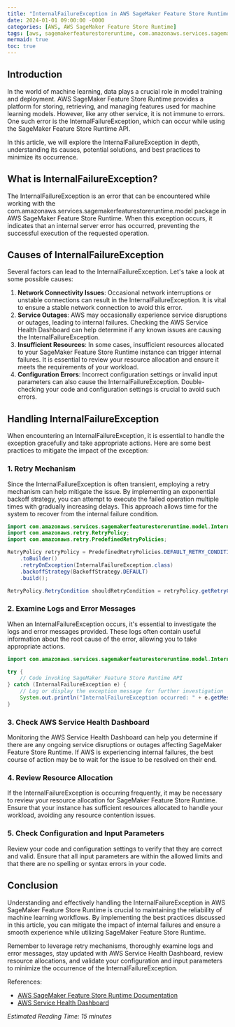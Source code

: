 ```yaml
---
title: "InternalFailureException in AWS SageMaker Feature Store Runtime"
date: 2024-01-01 09:00:00 -0000
categories: [AWS, AWS SageMaker Feature Store Runtime]
tags: [aws, sagemakerfeaturestoreruntime, com.amazonaws.services.sagemakerfeaturestoreruntime.model]
mermaid: true
toc: true
---
```



## Introduction
In the world of machine learning, data plays a crucial role in model training and deployment. AWS SageMaker Feature Store Runtime provides a platform for storing, retrieving, and managing features used for machine learning models. However, like any other service, it is not immune to errors. One such error is the InternalFailureException, which can occur while using the SageMaker Feature Store Runtime API.

In this article, we will explore the InternalFailureException in depth, understanding its causes, potential solutions, and best practices to minimize its occurrence.

## What is InternalFailureException?
The InternalFailureException is an error that can be encountered while working with the com.amazonaws.services.sagemakerfeaturestoreruntime.model package in AWS SageMaker Feature Store Runtime. When this exception occurs, it indicates that an internal server error has occurred, preventing the successful execution of the requested operation.

## Causes of InternalFailureException
Several factors can lead to the InternalFailureException. Let's take a look at some possible causes:

1. **Network Connectivity Issues**: Occasional network interruptions or unstable connections can result in the InternalFailureException. It is vital to ensure a stable network connection to avoid this error.
2. **Service Outages**: AWS may occasionally experience service disruptions or outages, leading to internal failures. Checking the AWS Service Health Dashboard can help determine if any known issues are causing the InternalFailureException.
3. **Insufficient Resources**: In some cases, insufficient resources allocated to your SageMaker Feature Store Runtime instance can trigger internal failures. It is essential to review your resource allocation and ensure it meets the requirements of your workload.
4. **Configuration Errors**: Incorrect configuration settings or invalid input parameters can also cause the InternalFailureException. Double-checking your code and configuration settings is crucial to avoid such errors.

## Handling InternalFailureException
When encountering an InternalFailureException, it is essential to handle the exception gracefully and take appropriate actions. Here are some best practices to mitigate the impact of the exception:

### 1. Retry Mechanism
Since the InternalFailureException is often transient, employing a retry mechanism can help mitigate the issue. By implementing an exponential backoff strategy, you can attempt to execute the failed operation multiple times with gradually increasing delays. This approach allows time for the system to recover from the internal failure condition.

```java
import com.amazonaws.services.sagemakerfeaturestoreruntime.model.InternalFailureException;
import com.amazonaws.retry.RetryPolicy;
import com.amazonaws.retry.PredefinedRetryPolicies;

RetryPolicy retryPolicy = PredefinedRetryPolicies.DEFAULT_RETRY_CONDITION
    .toBuilder()
    .retryOnException(InternalFailureException.class)
    .backoffStrategy(BackoffStrategy.DEFAULT)
    .build();

RetryPolicy.RetryCondition shouldRetryCondition = retryPolicy.getRetryCondition();
```

### 2. Examine Logs and Error Messages
When an InternalFailureException occurs, it's essential to investigate the logs and error messages provided. These logs often contain useful information about the root cause of the error, allowing you to take appropriate actions.

```java
import com.amazonaws.services.sagemakerfeaturestoreruntime.model.InternalFailureException;

try {
    // Code invoking SageMaker Feature Store Runtime API
} catch (InternalFailureException e) {
    // Log or display the exception message for further investigation
    System.out.println("InternalFailureException occurred: " + e.getMessage());
}
```

### 3. Check AWS Service Health Dashboard
Monitoring the AWS Service Health Dashboard can help you determine if there are any ongoing service disruptions or outages affecting SageMaker Feature Store Runtime. If AWS is experiencing internal failures, the best course of action may be to wait for the issue to be resolved on their end.

### 4. Review Resource Allocation
If the InternalFailureException is occurring frequently, it may be necessary to review your resource allocation for SageMaker Feature Store Runtime. Ensure that your instance has sufficient resources allocated to handle your workload, avoiding any resource contention issues.

### 5. Check Configuration and Input Parameters
Review your code and configuration settings to verify that they are correct and valid. Ensure that all input parameters are within the allowed limits and that there are no spelling or syntax errors in your code.

## Conclusion
Understanding and effectively handling the InternalFailureException in AWS SageMaker Feature Store Runtime is crucial to maintaining the reliability of machine learning workflows. By implementing the best practices discussed in this article, you can mitigate the impact of internal failures and ensure a smooth experience while utilizing SageMaker Feature Store Runtime.

Remember to leverage retry mechanisms, thoroughly examine logs and error messages, stay updated with AWS Service Health Dashboard, review resource allocations, and validate your configuration and input parameters to minimize the occurrence of the InternalFailureException.

References:
- [AWS SageMaker Feature Store Runtime Documentation](https://docs.aws.amazon.com/sagemaker/latest/APIReference/API_runtime.html)
- [AWS Service Health Dashboard](https://status.aws.amazon.com/)

*Estimated Reading Time: 15 minutes*